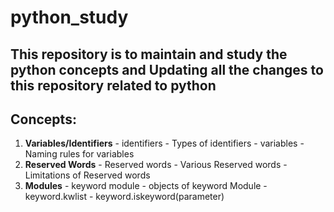 # python_study
## This repository is to maintain and study the python concepts and Updating all the changes to this repository related to python

Concepts:
---------

1. **Variables/Identifiers**
        - identifiers
        - Types of identifiers
        - variables
        - Naming rules for variables
2. **Reserved Words**
        - Reserved words
        - Various Reserved words
        - Limitations of Reserved words
3. **Modules**
        - keyword module
            - objects of keyword Module
                    - keyword.kwlist
                    - keyword.iskeyword(parameter)

